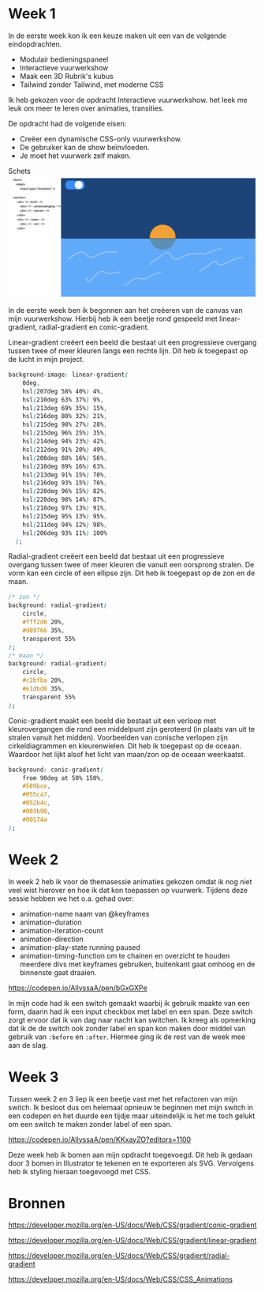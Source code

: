 # Week 1

In de eerste week kon ik een keuze maken uit een van de volgende eindopdrachten.
- Modulair bedieningspaneel
- Interactieve vuurwerkshow
- Maak een 3D Rubrik's kubus
- Tailwind zonder Tailwind, met moderne CSS

Ik heb gekozen voor de opdracht Interactieve vuurwerkshow. het leek me leuk om meer te leren over animaties, transities.

De opdracht had de volgende eisen:
- Creëer een dynamische CSS-only vuurwerkshow.
- De gebruiker kan de show beïnvloeden.
- Je moet het vuurwerk zelf maken. 

Schets
![Schets van mijn vuurwerkshow](https://github.com/AllyssaA/css-to-the-rescue-2223/blob/main/docs/img/schets1.png)

In de eerste week ben ik begonnen aan het creëeren van de canvas van mijn vuurwerkshow. Hierbij heb ik een beetje rond gespeeld met linear-gradient, radial-gradient en conic-gradient.

Linear-gradient creëert een beeld die bestaat uit een progressieve overgang tussen twee of meer kleuren langs een rechte lijn. Dit heb ik toegepast op de lucht in mijn project. 
```css
background-image: linear-gradient(
    0deg,
    hsl(207deg 58% 40%) 4%,
    hsl(210deg 63% 37%) 9%,
    hsl(213deg 69% 35%) 15%,
    hsl(216deg 80% 32%) 21%,
    hsl(215deg 98% 27%) 28%,
    hsl(215deg 96% 25%) 35%,
    hsl(214deg 94% 23%) 42%,
    hsl(212deg 91% 20%) 49%,
    hsl(208deg 88% 16%) 56%,
    hsl(210deg 89% 16%) 63%,
    hsl(213deg 91% 15%) 70%,
    hsl(216deg 93% 15%) 76%,
    hsl(220deg 96% 15%) 82%,
    hsl(220deg 98% 14%) 87%,
    hsl(218deg 97% 13%) 91%,
    hsl(215deg 95% 13%) 95%,
    hsl(211deg 94% 12%) 98%,
    hsl(206deg 93% 11%) 100%
  );
  ```

Radial-gradient creëert een beeld dat bestaat uit een progressieve overgang tussen twee of meer kleuren die vanuit een oorsprong stralen. De vorm kan een circle of een ellipse zijn. Dit heb ik toegepast op de zon en de maan.
```css
/* zon */
background: radial-gradient(
    circle,
    #fff2d6 20%,
    #d89766 35%,
    transparent 55%
);
/* maan */
background: radial-gradient(
    circle,
    #c2bfba 20%,
    #e1dbd6 35%,
    transparent 55%
);
```

Conic-gradient maakt een beeld die bestaat uit een verloop met kleurovergangen die rond een middelpunt zijn geroteerd (in plaats van uit te stralen vanuit het midden). Voorbeelden van conische verlopen zijn cirkeldiagrammen en kleurenwielen. Dit heb ik toegepast op de oceaan. Waardoor het lijkt alsof het licht van maan/zon op de oceaan weerkaatst.
```css
background: conic-gradient(
    from 90deg at 50% 150%,
    #589bce,
    #055ca7,
    #052b4c,
    #003b90,
    #00174a
);
```

# Week 2
In week 2 heb ik voor de themasessie animaties gekozen omdat ik nog niet veel wist hierover en hoe ik dat kon toepassen op vuurwerk. Tijdens deze sessie hebben we het o.a. gehad over:
- animation-name naam van @keyframes
- animation-duration
- animation-iteration-count
- animation-direction
- animation-play-state running paused
- animation-timing-function om te chainen en overzicht te houden meerdere divs met keyframes gebruiken, buitenkant gaat omhoog en de binnenste gaat draaien.

https://codepen.io/AllyssaA/pen/bGxGXPe

In mijn code had ik een switch gemaakt waarbij ik gebruik maakte van een form, daarin had ik een input checkbox met label en een span. Deze switch zorgt ervoor dat ik van dag naar nacht kan switchen. Ik kreeg als opmerking dat ik de de switch ook zonder label en span kon maken door middel van gebruik van `:before` en `:after`. Hiermee ging ik de rest van de week mee aan de slag.  

# Week 3
Tussen week 2 en 3 liep ik een beetje vast met het refactoren van mijn switch. Ik besloot dus om helemaal opnieuw te beginnen met mijn switch in een codepen en het duurde een tijdje maar uiteindelijk is het me toch gelukt om een switch te maken zonder label of een span.

https://codepen.io/AllyssaA/pen/KKxayZO?editors=1100

Deze week heb ik bomen aan mijn opdracht toegevoegd. Dit heb ik gedaan door 3 bomen in Illustrator te tekenen en te exporteren als SVG. Vervolgens heb ik styling hieraan toegevoegd met CSS.



# Bronnen
https://developer.mozilla.org/en-US/docs/Web/CSS/gradient/conic-gradient

https://developer.mozilla.org/en-US/docs/Web/CSS/gradient/linear-gradient

https://developer.mozilla.org/en-US/docs/Web/CSS/gradient/radial-gradient

https://developer.mozilla.org/en-US/docs/Web/CSS/CSS_Animations


